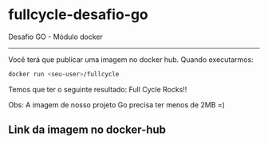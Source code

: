 # fullcycle-desafio-go
Desafio GO - Módulo docker

---
Você terá que publicar uma imagem no docker hub. Quando executarmos:
```sh
docker run <seu-user>/fullcycle
```
Temos que ter o seguinte resultado: Full Cycle Rocks!!

Obs: A imagem de nosso projeto Go precisa ter menos de 2MB =)

## Link da imagem no docker-hub
